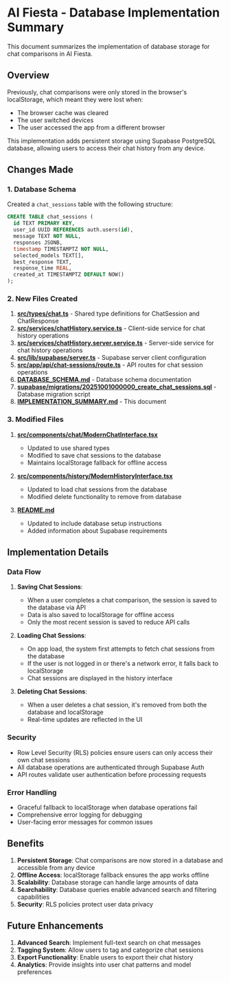 # AI Fiesta - Database Implementation Summary

This document summarizes the implementation of database storage for chat comparisons in AI Fiesta.

## Overview

Previously, chat comparisons were only stored in the browser's localStorage, which meant they were lost when:
- The browser cache was cleared
- The user switched devices
- The user accessed the app from a different browser

This implementation adds persistent storage using Supabase PostgreSQL database, allowing users to access their chat history from any device.

## Changes Made

### 1. Database Schema

Created a `chat_sessions` table with the following structure:

```sql
CREATE TABLE chat_sessions (
  id TEXT PRIMARY KEY,
  user_id UUID REFERENCES auth.users(id),
  message TEXT NOT NULL,
  responses JSONB,
  timestamp TIMESTAMPTZ NOT NULL,
  selected_models TEXT[],
  best_response TEXT,
  response_time REAL,
  created_at TIMESTAMPTZ DEFAULT NOW()
);
```

### 2. New Files Created

1. **[src/types/chat.ts](file://e:\AI_FIESTA\ai-fiesta\src\types\chat.ts)** - Shared type definitions for ChatSession and ChatResponse
2. **[src/services/chatHistory.service.ts](file://e:\AI_FIESTA\ai-fiesta\src\services\chatHistory.service.ts)** - Client-side service for chat history operations
3. **[src/services/chatHistory.server.service.ts](file://e:\AI_FIESTA\ai-fiesta\src\services\chatHistory.server.service.ts)** - Server-side service for chat history operations
4. **[src/lib/supabase/server.ts](file://e:\AI_FIESTA\ai-fiesta\src\lib\supabase/server.ts)** - Supabase server client configuration
5. **[src/app/api/chat-sessions/route.ts](file://e:\AI_FIESTA\ai-fiesta\src\app\api\chat-sessions/route.ts)** - API routes for chat session operations
6. **[DATABASE_SCHEMA.md](file://e:\AI_FIESTA\ai-fiesta\DATABASE_SCHEMA.md)** - Database schema documentation
7. **[supabase/migrations/20251001000000_create_chat_sessions.sql](file://e:\AI_FIESTA\ai-fiesta\supabase\migrations\20251001000000_create_chat_sessions.sql)** - Database migration script
8. **[IMPLEMENTATION_SUMMARY.md](file://e:\AI_FIESTA\ai-fiesta\IMPLEMENTATION_SUMMARY.md)** - This document

### 3. Modified Files

1. **[src/components/chat/ModernChatInterface.tsx](file://e:\AI_FIESTA\ai-fiesta\src\components\chat\ModernChatInterface.tsx)**
   - Updated to use shared types
   - Modified to save chat sessions to the database
   - Maintains localStorage fallback for offline access

2. **[src/components/history/ModernHistoryInterface.tsx](file://e:\AI_FIESTA\ai-fiesta\src\components\history\ModernHistoryInterface.tsx)**
   - Updated to load chat sessions from the database
   - Modified delete functionality to remove from database

3. **[README.md](file://e:\AI_FIESTA\ai-fiesta\README.md)**
   - Updated to include database setup instructions
   - Added information about Supabase requirements

## Implementation Details

### Data Flow

1. **Saving Chat Sessions**:
   - When a user completes a chat comparison, the session is saved to the database via API
   - Data is also saved to localStorage for offline access
   - Only the most recent session is saved to reduce API calls

2. **Loading Chat Sessions**:
   - On app load, the system first attempts to fetch chat sessions from the database
   - If the user is not logged in or there's a network error, it falls back to localStorage
   - Chat sessions are displayed in the history interface

3. **Deleting Chat Sessions**:
   - When a user deletes a chat session, it's removed from both the database and localStorage
   - Real-time updates are reflected in the UI

### Security

- Row Level Security (RLS) policies ensure users can only access their own chat sessions
- All database operations are authenticated through Supabase Auth
- API routes validate user authentication before processing requests

### Error Handling

- Graceful fallback to localStorage when database operations fail
- Comprehensive error logging for debugging
- User-facing error messages for common issues

## Benefits

1. **Persistent Storage**: Chat comparisons are now stored in a database and accessible from any device
2. **Offline Access**: localStorage fallback ensures the app works offline
3. **Scalability**: Database storage can handle large amounts of data
4. **Searchability**: Database queries enable advanced search and filtering capabilities
5. **Security**: RLS policies protect user data privacy

## Future Enhancements

1. **Advanced Search**: Implement full-text search on chat messages
2. **Tagging System**: Allow users to tag and categorize chat sessions
3. **Export Functionality**: Enable users to export their chat history
4. **Analytics**: Provide insights into user chat patterns and model preferences